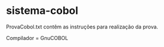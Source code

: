 ﻿# sistema-cobol 
ProvaCobol.txt contêm as instruções para realização da prova.

Compilador = GnuCOBOL
